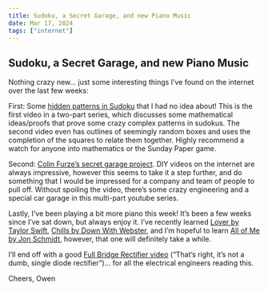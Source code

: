 ```yaml
---
title: Sudoku, a Secret Garage, and new Piano Music
date: Mar 17, 2024
tags: ["internet"]
---
```


## Sudoku, a Secret Garage, and new Piano Music

Nothing crazy new… just some interesting things I’ve found on the internet over the last few weeks:

First: Some [hidden patterns in Sudoku](https://www.youtube.com/watch?v=pezlnN4X52g) that I had no idea about! This is the first video in a two-part series, which discusses some mathematical ideas/proofs that prove some crazy complex patterns in sudokus. The second video even has outlines of seemingly random boxes and uses the completion of the squares to relate them together. Highly recommend a watch for anyone into mathematics or the Sunday Paper game.

Second: [Colin Furze’s secret garage project](https://www.youtube.com/watch?v=XWNAf7yuRDQ). DIY videos on the internet are always impressive, however this seems to take it a step further, and do something that I would be impressed for a company and team of people to pull off. Without spoiling the video, there’s some crazy engineering and a special car garage in this multi-part youtube series.

Lastly, I’ve been playing a bit more piano this week! It’s been a few weeks since I’ve sat down, but always enjoy it. I’ve recently learned [Lover by Taylor Swift](https://open.spotify.com/track/1dGr1c8CrMLDpV6mPbImSI?si=d0915cfd23984f22), [Chills by Down With Webster](https://open.spotify.com/track/0BtWu5QzPWkFMP2RPSoUfr?si=3472269ed6514366), and I’m hopeful to learn [All of Me by Jon Schmidt](https://www.youtube.com/watch?v=9fAZIQ-vpdw), however, that one will definitely take a while.

I’ll end off with a good [Full Bridge Rectifier video](https://www.youtube.com/watch?v=9dtPEk73X9U) (“That’s right, it’s not a dumb, single diode rectifier”)… for all the electrical engineers reading this.

Cheers,
Owen
